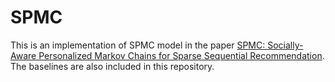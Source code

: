 # SPMC
This is an implementation of SPMC model in the paper [SPMC: Socially-Aware Personalized Markov Chains for Sparse Sequential Recommendation](http://cseweb.ucsd.edu/~cwcai/publications/ijcai17.pdf). The baselines are also included in this repository.
